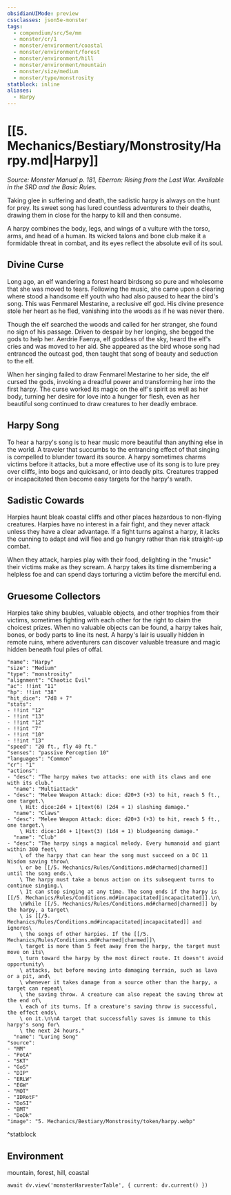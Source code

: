 ```yaml
---
obsidianUIMode: preview
cssclasses: json5e-monster
tags:
  - compendium/src/5e/mm
  - monster/cr/1
  - monster/environment/coastal
  - monster/environment/forest
  - monster/environment/hill
  - monster/environment/mountain
  - monster/size/medium
  - monster/type/monstrosity
statblock: inline
aliases:
  - Harpy
---
```

# [[5. Mechanics/Bestiary/Monstrosity/Harpy.md|Harpy]]
*Source: Monster Manual p. 181, Eberron: Rising from the Last War. Available in the SRD and the Basic Rules.*

Taking glee in suffering and death, the sadistic harpy is always on the hunt for prey. Its sweet song has lured countless adventurers to their deaths, drawing them in close for the harpy to kill and then consume.

A harpy combines the body, legs, and wings of a vulture with the torso, arms, and head of a human. Its wicked talons and bone club make it a formidable threat in combat, and its eyes reflect the absolute evil of its soul.

## Divine Curse

Long ago, an elf wandering a forest heard birdsong so pure and wholesome that she was moved to tears. Following the music, she came upon a clearing where stood a handsome elf youth who had also paused to hear the bird's song. This was Fenmarel Mestarine, a reclusive elf god. His divine presence stole her heart as he fled, vanishing into the woods as if he was never there.

Though the elf searched the woods and called for her stranger, she found no sign of his passage. Driven to despair by her longing, she begged the gods to help her. Aerdrie Faenya, elf goddess of the sky, heard the elf's cries and was moved to her aid. She appeared as the bird whose song had entranced the outcast god, then taught that song of beauty and seduction to the elf.

When her singing failed to draw Fenmarel Mestarine to her side, the elf cursed the gods, invoking a dreadful power and transforming her into the first harpy. The curse worked its magic on the elf's spirit as well as her body, turning her desire for love into a hunger for flesh, even as her beautiful song continued to draw creatures to her deadly embrace.

## Harpy Song

To hear a harpy's song is to hear music more beautiful than anything else in the world. A traveler that succumbs to the entrancing effect of that singing is compelled to blunder toward its source. A harpy sometimes charms victims before it attacks, but a more effective use of its song is to lure prey over cliffs, into bogs and quicksand, or into deadly pits. Creatures trapped or incapacitated then become easy targets for the harpy's wrath.

## Sadistic Cowards

Harpies haunt bleak coastal cliffs and other places hazardous to non-flying creatures. Harpies have no interest in a fair fight, and they never attack unless they have a clear advantage. If a fight turns against a harpy, it lacks the cunning to adapt and will flee and go hungry rather than risk straight-up combat.

When they attack, harpies play with their food, delighting in the "music" their victims make as they scream. A harpy takes its time dismembering a helpless foe and can spend days torturing a victim before the merciful end.

## Gruesome Collectors

Harpies take shiny baubles, valuable objects, and other trophies from their victims, sometimes fighting with each other for the right to claim the choicest prizes. When no valuable objects can be found, a harpy takes hair, bones, or body parts to line its nest. A harpy's lair is usually hidden in remote ruins, where adventurers can discover valuable treasure and magic hidden beneath foul piles of offal.

```statblock
"name": "Harpy"
"size": "Medium"
"type": "monstrosity"
"alignment": "Chaotic Evil"
"ac": !!int "11"
"hp": !!int "38"
"hit_dice": "7d8 + 7"
"stats":
- !!int "12"
- !!int "13"
- !!int "12"
- !!int "7"
- !!int "10"
- !!int "13"
"speed": "20 ft., fly 40 ft."
"senses": "passive Perception 10"
"languages": "Common"
"cr": "1"
"actions":
- "desc": "The harpy makes two attacks: one with its claws and one with its club."
  "name": "Multiattack"
- "desc": "Melee Weapon Attack: dice: d20+3 (+3) to hit, reach 5 ft., one target.\
    \ Hit: dice:2d4 + 1|text(6) (2d4 + 1) slashing damage."
  "name": "Claws"
- "desc": "Melee Weapon Attack: dice: d20+3 (+3) to hit, reach 5 ft., one target.\
    \ Hit: dice:1d4 + 1|text(3) (1d4 + 1) bludgeoning damage."
  "name": "Club"
- "desc": "The harpy sings a magical melody. Every humanoid and giant within 300 feet\
    \ of the harpy that can hear the song must succeed on a DC 11 Wisdom saving throw\
    \ or be [[/5. Mechanics/Rules/Conditions.md#charmed|charmed]] until the song ends.\
    \ The harpy must take a bonus action on its subsequent turns to continue singing.\
    \ It can stop singing at any time. The song ends if the harpy is [[/5. Mechanics/Rules/Conditions.md#incapacitated|incapacitated]].\n\
    \nWhile [[/5. Mechanics/Rules/Conditions.md#charmed|charmed]] by the harpy, a target\
    \ is [[/5. Mechanics/Rules/Conditions.md#incapacitated|incapacitated]] and ignores\
    \ the songs of other harpies. If the [[/5. Mechanics/Rules/Conditions.md#charmed|charmed]]\
    \ target is more than 5 feet away from the harpy, the target must move on its\
    \ turn toward the harpy by the most direct route. It doesn't avoid opportunity\
    \ attacks, but before moving into damaging terrain, such as lava or a pit, and\
    \ whenever it takes damage from a source other than the harpy, a target can repeat\
    \ the saving throw. A creature can also repeat the saving throw at the end of\
    \ each of its turns. If a creature's saving throw is successful, the effect ends\
    \ on it.\n\nA target that successfully saves is immune to this harpy's song for\
    \ the next 24 hours."
  "name": "Luring Song"
"source":
- "MM"
- "PotA"
- "SKT"
- "GoS"
- "DIP"
- "ERLW"
- "EGW"
- "MOT"
- "IDRotF"
- "DoSI"
- "BMT"
- "DoDk"
"image": "5. Mechanics/Bestiary/Monstrosity/token/harpy.webp"
```
^statblock

## Environment

mountain, forest, hill, coastal

```dataviewjs
await dv.view('monsterHarvesterTable', { current: dv.current() })
```
